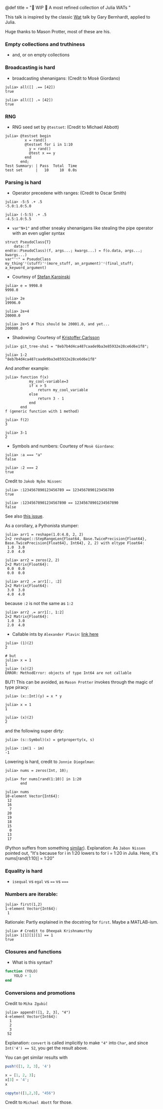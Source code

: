 @def title = "🚧 WIP 🚧 A most refined collection of Julia WATs "

This talk is inspired by the classic [Wat](https://www.destroyallsoftware.com/talks/wat) talk by Gary Bernhardt, applied to Julia.

Huge thanks to Mason Protter, most of these are his.

### Empty collections and truthiness
- and, or on empty collections

### Broadcasting is hard
- broadcasting shenanigans: (Credit to Mosè Giordano)
```julia-repl
julia> all([] .== [42])
true

julia> all([] .≈ [42])
true
``` 

### RNG
- RNG seed set by `@testset`: (Credit to Michael Abbott)

```julia-repl
julia> @testset begin
         x = rand()
         @testset for i in 1:10
           y = rand()
           @test x == y
         end
       end;
Test Summary: | Pass  Total  Time
test set      |   10     10  0.0s
```

### Parsing is hard
- Operator precedene with ranges: (Credit to Oscar Smith)
```julia-repl
julia> -5:5 .+ .5
-5.0:1.0:5.0

julia> (-5:5) .+ .5
-4.5:1.0:5.5
```
- `var"N+1"` and other sneaky shenanigans like stealing the pipe operator with an even uglier syntax 
```julia-repl
struct PseudoClass{T}
    data::T
end(o::PseudoClass)(f, args...; kwargs...) = f(o.data, args...; kwargs...)
var"'ᶜ" = PseudoClass
my_thing'ᶜ(stuff)'ᶜ(more_stuff, an_argument)'ᶜ(final_stuff; a_keyword_argument)
```
- Courtesy of [Stefan Karpinski](https://github.com/miguelraz/miguelraz.github.io/issues/2#issuecomment-1022312868)
```julia-repl
julia> e = 9998.0
9998.0

julia> 2e
19996.0

julia> 2e+4
20000.0

julia> 2e+5 # This should be 20001.0, and yet...
200000.0

```

- Shadowing: Courtesy of [Kristoffer Carlsson](https://github.com/JuliaLang/julia/issues/15483)
```julia-repl
julia> git_tree-sha1 = "8eb7b4d4ca487caade9ba3e85932e28ce6d6e1f8";

julia> 1-2
"8eb7b4d4ca487caade9ba3e85932e28ce6d6e1f8"
```
And another example:
```julia-repl
julia> function f(x)
           my_cool-variable=3
           if x > 5
               return my_cool_variable
           else
               return 3 - 1
           end
       end
f (generic function with 1 method)

julia> f(2)
3

julia> 3-1
2
```

- Symbols and numbers: Courtesy of `Mosè Giordano`:
```julia-repl
julia> :a === "a"
false

julia> :2 === 2
true
```
Credit to `Jakob Nybo Nissen`:
```julia-repl
julia> :1234567890123456789 == 1234567890123456789
true

julia> :12345678901234567890 == 12345678901234567890
false
```
See also [this issue](https://github.com/JuliaLang/julia/issues/43054).

As a corollary, a Pythonista stumper:
```julia-repl
julia> arr1 = reshape(1.0:4.0, 2, 2)
2×2 reshape(::StepRangeLen{Float64, Base.TwicePrecision{Float64}, Base.TwicePrecision{Float64}, Int64}, 2, 2) with eltype Float64:
 1.0  3.0
 2.0  4.0

julia> arr2 = zeros(2, 2)
2×2 Matrix{Float64}:
 0.0  0.0
 0.0  0.0

julia> arr2 .= arr1[:, :2]
2×2 Matrix{Float64}:
 3.0  3.0
 4.0  4.0
```
because `:2` is not the same as `1:2`
```julia-repl
julia> arr2 .= arr1[:, 1:2]
2×2 Matrix{Float64}:
 1.0  3.0
 2.0  4.0
```
- Callable ints by `Alexander Plavin`: [link here](https://julialang.slack.com/archives/C67TK21LJ/p1643312895067919)
```
julia> (1)(2)
2

# but
julia> x = 1
1
julia> (x)(2)
ERROR: MethodError: objects of type Int64 are not callable
```
BUT! This can be avoided, as `Mason Protter` invokes through the magic of type piracy:
```julia-repl
julia> (x::Int)(y) = x * y

julia> x = 1
1

julia> (x)(2)
2 
```
and the following super dirty:
```julia-repl
julia> (s::Symbol)(x) = getproperty(x, s)

julia> :im(1 - im)
-1
```

Lowering is hard, credit to `Jonnie Diegelman`:
```julia-repl
julia> nums = zeros(Int, 10);

julia> for nums[rand(1:10)] in 1:20
       end

julia> nums
10-element Vector{Int64}:
 12
 16
  7
 20
 19
 18
 15
  0
 13
 17
```
(Python suffers from something [similar](https://twitter.com/nedbat/status/1498426481906786305?s=20&t=1fmfRPR3rpzGVp2y4_vMoQ)).
Explanation: As `Jabon Nissen` pointed out, "It's because for i in 1:20 lowers to for i = 1:20 in Julia. Here, it's nums[rand(1:10)] = 1:20"

### Equality is hard
- `isequal` vs `egal` vs `==` vs `===`

### Numbers are iterable:
```julia-repl
julia> first(1,2)
1-element Vector{Int64}:
 1
```
Rationale: Partly explained in the docstring for `first`. Maybe a MATLAB-ism.
```julia-repl
julia> # Credit to Dheepak Krishnamurthy
julia> 1[1][1][1] == 1
true
```

### Closures and functions
- What is this syntax?
```julia
function (YOLO)
    YOLO + 1
end
```

### Conversions and promotions
Credit to `Miha Zgubič`
```julia-repl
julia> append!([1, 2, 3], "4")
4-element Vector{Int64}:
  1
  2
  3
 52
```
Explanation: `convert` is called implicitly to make `"4"` into `Char`, and since `Int('4') == 52`, you get the result above.

You can get similar results with 
```julia
push!([1, 2, 3], '4') 

x = [1, 2, 3]; 
x[3] = '4'; 
x

copyto!([1,2,3], "456")
```
Credit to `Michael Abott` for those.
